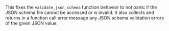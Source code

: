 This fixes the `validate_json_schema` function behavior to not panic if the JSON schema file cannot be accessed or is invalid. It also collects and returns in a function call error message any JSON schema validation errors of the given JSON value.
